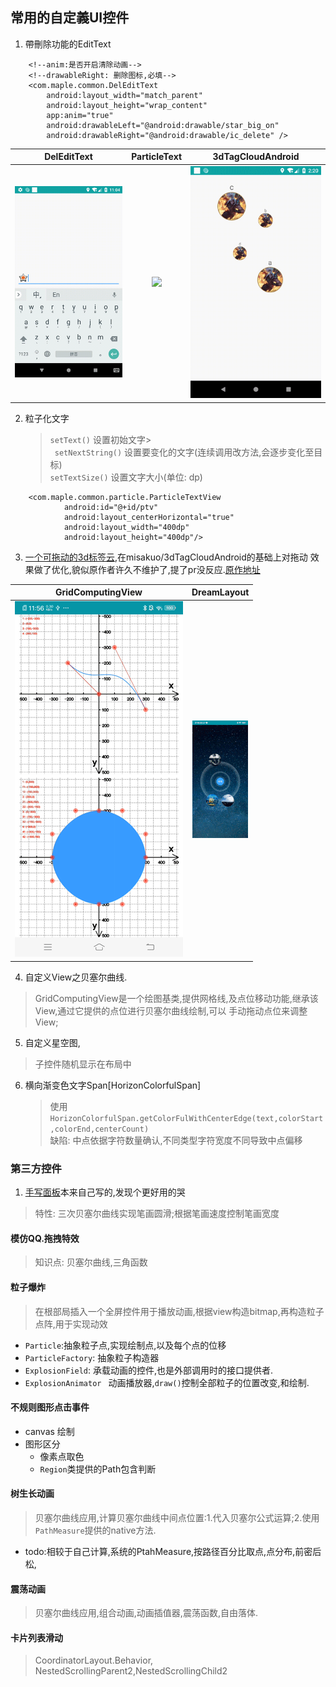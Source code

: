 ## 常用的自定義UI控件

1. 帶刪除功能的EditText
    
```
    <!--anim:是否开启清除动画-->
    <!--drawableRight: 删除图标,必填-->
    <com.maple.common.DelEditText
        android:layout_width="match_parent"
        android:layout_height="wrap_content"
        app:anim="true" 
        android:drawableLeft="@android:drawable/star_big_on"
        android:drawableRight="@android:drawable/ic_delete" />
```

| DelEditText | ParticleText | 3dTagCloudAndroid|
| :--: | :--: | :--: |
| ![](./screenshot/delEdittext.gif)  | ![](./screenshot/particle.gif)|![](./screenshot/3d.gif)

2. 粒子化文字
    > `setText()` 设置初始文字><br/>
     ` setNextString()` 设置要变化的文字(连续调用改方法,会逐步变化至目标) <br/>
     `setTextSize()` 设置文字大小(单位: dp)
    
```
    <com.maple.common.particle.ParticleTextView
            android:id="@+id/ptv"
            android:layout_centerHorizontal="true"
            android:layout_width="400dp"
            android:layout_height="400dp"/>
```
3. [一个可拖动的3d标签云](https://github.com/wangfengye/3dTagCloudAndroid),在misakuo/3dTagCloudAndroid的基础上对拖动
效果做了优化,貌似原作者许久不维护了,提了pr没反应.[原作地址](https://github.com/misakuo/3dTagCloudAndroid)

| GridComputingView |DreamLayout|
| :--: | :--: |
| ![](./screenshot/brx.gif)  |  ![](./screenshot/woniu.gif) |

4. 自定义View之贝塞尔曲线.
> GridComputingView是一个绘图基类,提供网格线,及点位移动功能,继承该View,通过它提供的点位进行贝塞尔曲线绘制,可以
手动拖动点位来调整View;

5. 自定义星空图,
> 子控件随机显示在布局中

6. 横向渐变色文字Span[HorizonColorfulSpan]
    > 使用 `HorizonColorfulSpan.getColorFulWithCenterEdge(text,colorStart,colorEnd,centerCount)`</br>
    缺陷: 中点依据字符数量确认,不同类型字符宽度不同导致中点偏移
### 第三方控件
1. [手写面板](https://github.com/gcacace/android-signaturepad)本来自己写的,发现个更好用的哭
> 特性: 三次贝塞尔曲线实现笔画圆滑;根据笔画速度控制笔画宽度

#### 模仿QQ.拖拽特效
>  知识点: 贝塞尔曲线,三角函数

#### 粒子爆炸
> 在根部局插入一个全屏控件用于播放动画,根据view构造bitmap,再构造粒子点阵,用于实现动效

* `Particle`:抽象粒子点,实现绘制点,以及每个点的位移
* `ParticleFactory`: 抽象粒子构造器
* `ExplosionField`: 承载动画的控件,也是外部调用时的接口提供者.
* `ExplosionAnimator ` 动画播放器,`draw()`控制全部粒子的位置改变,和绘制.

#### 不规则图形点击事件

* canvas 绘制
* 图形区分
    * 像素点取色
    * `Region`类提供的Path包含判断

#### 树生长动画
> 贝塞尔曲线应用,计算贝塞尔曲线中间点位置:1.代入贝塞尔公式运算;2.使用`PathMeasure`提供的native方法.

 * todo:相较于自己计算,系统的PtahMeasure,按路径百分比取点,点分布,前密后松,

 #### 震荡动画
 > 贝塞尔曲线应用,组合动画,动画插值器,震荡函数,自由落体.

  #### 卡片列表滑动
  > CoordinatorLayout.Behavior, NestedScrollingParent2,NestedScrollingChild2